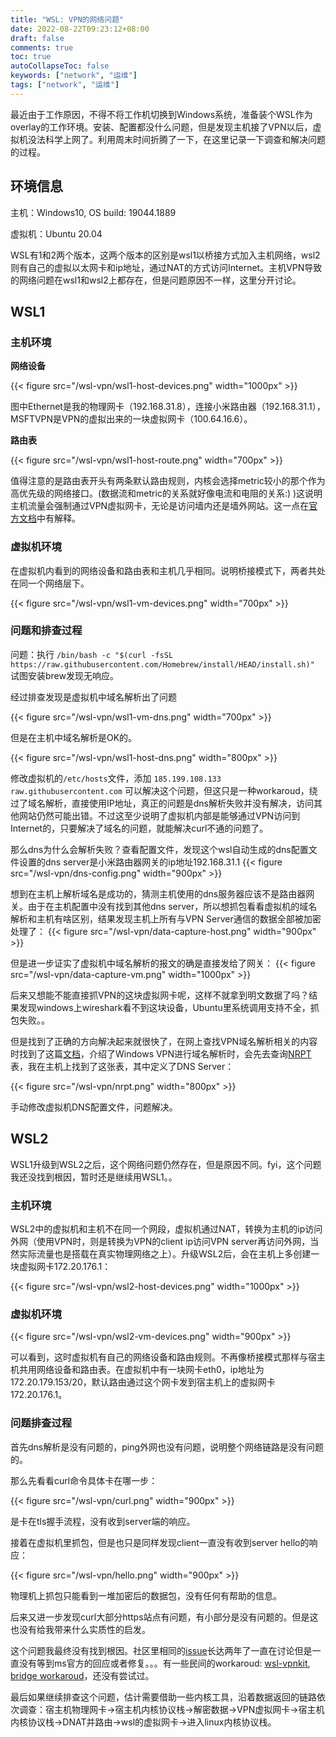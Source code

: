 ```yaml
---
title: "WSL: VPN的网络问题"
date: 2022-08-22T09:23:12+08:00
draft: false
comments: true
toc: true
autoCollapseToc: false
keywords: ["network", "运维"]
tags: ["network", "运维"]
---
```


最近由于工作原因，不得不将工作机切换到Windows系统，准备装个WSL作为overlay的工作环境。安装、配置都没什么问题，但是发现主机接了VPN以后，虚拟机没法科学上网了。利用周末时间折腾了一下，在这里记录一下调查和解决问题的过程。

## 环境信息

主机：Windows10, OS build: 19044.1889

虚拟机：Ubuntu 20.04

WSL有1和2两个版本，这两个版本的区别是wsl1以桥接方式加入主机网络，wsl2则有自己的虚拟以太网卡和ip地址，通过NAT的方式访问Internet。主机VPN导致的网络问题在wsl1和wsl2上都存在，但是问题原因不一样，这里分开讨论。

## WSL1

### 主机环境

**网络设备**

{{< figure src="/wsl-vpn/wsl1-host-devices.png" width="1000px" >}}

图中Ethernet是我的物理网卡（192.168.31.8），连接小米路由器（192.168.31.1），MSFTVPN是VPN的虚拟出来的一块虚拟网卡（100.64.16.6）。

**路由表**

{{< figure src="/wsl-vpn/wsl1-host-route.png" width="700px" >}}

值得注意的是路由表开头有两条默认路由规则，内核会选择metric较小的那个作为高优先级的网络接口。(数据流和metric的关系就好像电流和电阻的关系:) )这说明主机流量会强制通过VPN虚拟网卡，无论是访问墙内还是墙外网站。这一点在[官方文档](https://docs.microsoft.com/en-us/windows/security/identity-protection/vpn/vpn-routing#force-tunnel-configuration)中有解释。

### 虚拟机环境

在虚拟机内看到的网络设备和路由表和主机几乎相同。说明桥接模式下，两者共处在同一个网络层下。

{{< figure src="/wsl-vpn/wsl1-vm-devices.png" width="700px" >}}


### 问题和排查过程

问题：执行 `/bin/bash -c "$(curl -fsSL https://raw.githubusercontent.com/Homebrew/install/HEAD/install.sh)"` 试图安装brew发现无响应。

经过排查发现是虚拟机中域名解析出了问题

{{< figure src="/wsl-vpn/wsl1-vm-dns.png" width="700px" >}}

但是在主机中域名解析是OK的。

{{< figure src="/wsl-vpn/wsl1-host-dns.png" width="800px" >}}

修改虚拟机的`/etc/hosts`文件，添加 `185.199.108.133 raw.githubusercontent.com` 可以解决这个问题，但这只是一种workaroud，绕过了域名解析，直接使用IP地址，真正的问题是dns解析失败并没有解决，访问其他网站仍然可能出错。不过这至少说明了虚拟机内部是能够通过VPN访问到Internet的，只要解决了域名的问题，就能解决curl不通的问题了。

那么dns为什么会解析失败？查看配置文件，发现这个wsl自动生成的dns配置文件设置的dns server是小米路由器网关的ip地址192.168.31.1
{{< figure src="/wsl-vpn/dns-config.png" width="900px" >}}

想到在主机上解析域名是成功的，猜测主机使用的dns服务器应该不是路由器网关。由于在主机配置中没有找到其他dns server，所以想抓包看看虚拟机的域名解析和主机有啥区别，结果发现主机上所有与VPN Server通信的数据全部被加密处理了：
{{< figure src="/wsl-vpn/data-capture-host.png" width="900px" >}}

但是进一步证实了虚拟机中域名解析的报文的确是直接发给了网关：
{{< figure src="/wsl-vpn/data-capture-vm.png" width="1000px" >}}

后来又想能不能直接抓VPN的这块虚拟网卡呢，这样不就拿到明文数据了吗？结果发现windows上wireshark看不到这块设备，Ubuntu里系统调用支持不全，抓包失败。。

但是找到了正确的方向解决起来就很快了，在网上查找VPN域名解析相关的内容时找到了这篇[文档](https://docs.microsoft.com/en-us/windows/security/identity-protection/vpn/vpn-name-resolution)，介绍了Windows VPN进行域名解析时，会先去查询[NRPT](https://docs.microsoft.com/en-us/previous-versions/windows/it-pro/windows-server-2008-R2-and-2008/ee649207(v=ws.10))表，我在主机上找到了这张表，其中定义了DNS Server：

{{< figure src="/wsl-vpn/nrpt.png" width="800px" >}}

手动修改虚拟机DNS配置文件，问题解决。

## WSL2

WSL1升级到WSL2之后，这个网络问题仍然存在，但是原因不同。fyi，这个问题我还没找到根因，暂时还是继续用WSL1。。

### 主机环境

WSL2中的虚拟机和主机不在同一个网段，虚拟机通过NAT，转换为主机的ip访问外网（使用VPN时，则是转换为VPN的client ip访问VPN server再访问外网，当然实际流量也是搭载在真实物理网络之上）。升级WSL2后，会在主机上多创建一块虚拟网卡172.20.176.1：

{{< figure src="/wsl-vpn/wsl2-host-devices.png" width="1000px" >}}

### 虚拟机环境

{{< figure src="/wsl-vpn/wsl2-vm-devices.png" width="900px" >}}

可以看到，这时虚拟机有自己的网络设备和路由规则。不再像桥接模式那样与宿主机共用网络设备和路由表。在虚拟机中有一块网卡eth0，ip地址为172.20.179.153/20，默认路由通过这个网卡发到宿主机上的虚拟网卡172.20.176.1。

### 问题排查过程

首先dns解析是没有问题的，ping外网也没有问题，说明整个网络链路是没有问题的。

那么先看看curl命令具体卡在哪一步：

{{< figure src="/wsl-vpn/curl.png" width="900px" >}}

是卡在tls握手流程，没有收到server端的响应。

接着在虚拟机里抓包，但是也只是同样发现client一直没有收到server hello的响应：

{{< figure src="/wsl-vpn/hello.png" width="900px" >}}

物理机上抓包只能看到一堆加密后的数据包，没有任何有帮助的信息。

后来又进一步发现curl大部分https站点有问题，有小部分是没有问题的。但是这也没有给我带来什么实质性的启发。

这个问题我最终没有找到根因。社区里相同的[issue](https://github.com/microsoft/WSL/issues/5068)长达两年了一直在讨论但是一直没有等到ms官方的回应或者修复。。。有一些民间的workaroud: [wsl-vpnkit](https://github.com/sakai135/wsl-vpnkit), [bridge workaroud](https://github.com/microsoft/WSL/issues/4150)，还没有尝试过。

最后如果继续排查这个问题，估计需要借助一些内核工具，沿着数据返回的链路依次调查：宿主机物理网卡->宿主机内核协议栈->解密数据->VPN虚拟网卡->宿主机内核协议栈->DNAT并路由->wsl的虚拟网卡->进入linux内核协议栈。


